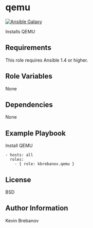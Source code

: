 qemu
====

[![Ansible Galaxy](https://img.shields.io/badge/galaxy-kbrebanov.qemu-660198.svg)](https://galaxy.ansible.com/list#/roles/5011)

Installs QEMU

Requirements
------------

This role requires Ansible 1.4 or higher.

Role Variables
--------------

None

Dependencies
------------

None

Example Playbook
----------------

Install QEMU
```
- hosts: all
  roles:
    - { role: kbrebanov.qemu }
```

License
-------

BSD

Author Information
------------------

Kevin Brebanov
